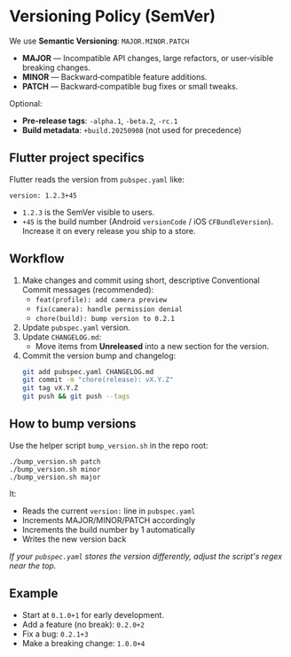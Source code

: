 # Versioning Policy (SemVer)

We use **Semantic Versioning**: `MAJOR.MINOR.PATCH`

- **MAJOR** — Incompatible API changes, large refactors, or user‑visible breaking changes.
- **MINOR** — Backward‑compatible feature additions.
- **PATCH** — Backward‑compatible bug fixes or small tweaks.

Optional:
- **Pre‑release tags**: `-alpha.1`, `-beta.2`, `-rc.1`
- **Build metadata**: `+build.20250908` (not used for precedence)

## Flutter project specifics

Flutter reads the version from `pubspec.yaml` like:
```
version: 1.2.3+45
```
- `1.2.3` is the SemVer visible to users.
- `+45` is the build number (Android `versionCode` / iOS `CFBundleVersion`). Increase it on every release you ship to a store.

## Workflow

1. Make changes and commit using short, descriptive Conventional Commit messages (recommended):
   - `feat(profile): add camera preview`
   - `fix(camera): handle permission denial`
   - `chore(build): bump version to 0.2.1`
2. Update `pubspec.yaml` version.
3. Update `CHANGELOG.md`:
   - Move items from **Unreleased** into a new section for the version.
4. Commit the version bump and changelog:
   ```bash
   git add pubspec.yaml CHANGELOG.md
   git commit -m "chore(release): vX.Y.Z"
   git tag vX.Y.Z
   git push && git push --tags
   ```

## How to bump versions

Use the helper script `bump_version.sh` in the repo root:
```
./bump_version.sh patch
./bump_version.sh minor
./bump_version.sh major
```
It:
- Reads the current `version:` line in `pubspec.yaml`
- Increments MAJOR/MINOR/PATCH accordingly
- Increments the build number by 1 automatically
- Writes the new version back

_If your `pubspec.yaml` stores the version differently, adjust the script's regex near the top._

## Example

- Start at `0.1.0+1` for early development.
- Add a feature (no break): `0.2.0+2`
- Fix a bug: `0.2.1+3`
- Make a breaking change: `1.0.0+4`

